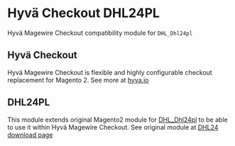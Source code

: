 # Hyvä Checkout DHL24PL

Hyvä Magewire Checkout compatibility module for `DHL_Dhl24pl`

## Hyvä Checkout

Hyvä Magewire Checkout is flexible and highly configurable checkout replacement for Magento 2.
See more at [hyva.io](https://www.hyva.io/hyva-checkout.html)

## DHL24PL

This module extends original Magento2 module for [DHL_Dhl24pl](https://dhl.com.pl) to be able to use it within Hyvä Magewire Checkout. See original module at [DHL24 download page](https://narzedzia.dhl.pl/pl/serwis/asystent-magento)